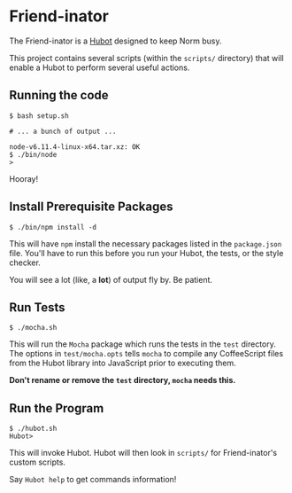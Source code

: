 # Friend-inator

The Friend-inator is a [Hubot](http://hubot.github.com) designed to keep Norm busy.

This project contains several scripts (within the `scripts/` directory) that will enable a Hubot to perform several useful actions.

## Running the code

~~~ shell
$ bash setup.sh

# ... a bunch of output ...

node-v6.11.4-linux-x64.tar.xz: OK
$ ./bin/node
>
~~~

Hooray!

## Install Prerequisite Packages

~~~ shell
$ ./bin/npm install -d
~~~~

This will have `npm` install the necessary packages listed in the `package.json` file.
You'll have to run this before you run your Hubot, the tests, or the style checker.

You will see a lot (like, a **lot**) of output fly by.
Be patient.

## Run Tests

~~~ shell
$ ./mocha.sh
~~~~

This will run the `Mocha` package which runs the tests in the `test` directory.
The options in `test/mocha.opts` tells `mocha` to compile any CoffeeScript files from the Hubot library into JavaScript prior to executing them.

**Don't rename or remove the `test` directory, `mocha` needs this.**

## Run the Program

~~~ shell
$ ./hubot.sh
Hubot>
~~~

This will invoke Hubot.
Hubot will then look in `scripts/` for Friend-inator's custom scripts.

Say `Hubot help` to get commands information!

<!-- LocalWords: executables REPL js Hubot hubot -->
<!-- LocalWords: npm json eslint -inator -inator's -->
